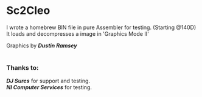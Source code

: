 # Sc2Cleo

I wrote a homebrew BIN file in pure Assembler for testing. (Starting @140D)  
It loads and decompresses a image in 'Graphics Mode II'  
  

Graphics by  ***Dustin Ramsey***<br><br>

### Thanks to:
***DJ Sures*** for support and testing.<br>
***NI Computer Services*** for testing.
